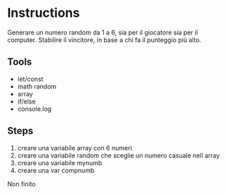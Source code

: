 # Instructions
Generare un numero random da 1 a 6, sia per il giocatore sia per il computer. Stabilire il vincitore, in base a chi fa il punteggio più alto.

## Tools
- let/const
- math random
- array
- if/else
- console.log

## Steps
1. creare una variabile array con 6 numeri
2. creare una variabile random che sceglie un numero casuale nell array
3. creare una variabile mynumb
4. creare una var compnumb

Non finito